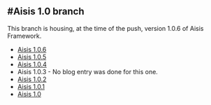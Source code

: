 #Aisis 1.0 branch
-----------------

This branch is housing, at the time of the push, version 1.0.6 of Aisis Framework.

- [Aisis 1.0.6](http://aisis.adambalan.com/news/aisis-1-0-6/)
- [Aisis 1.0.5](http://aisis.adambalan.com/news/aisis-theme-1-0-5/)
- [Aisis 1.0.4](http://aisis.adambalan.com/news/aisis-releases-1-0-4-patch/)
- Aisis 1.0.3 - No blog entry was done for this one.
- [Aisis 1.0.2](http://aisis.adambalan.com/news/aisis-version-1-0-1-1-0-2-updates/)
- [Aisis 1.0.1](http://aisis.adambalan.com/news/aisis-version-1-0-1-1-0-2-updates/)
- [Aisis 1.0](http://aisis.adambalan.com/news/aisis-1-0-has-officially-launched/)
